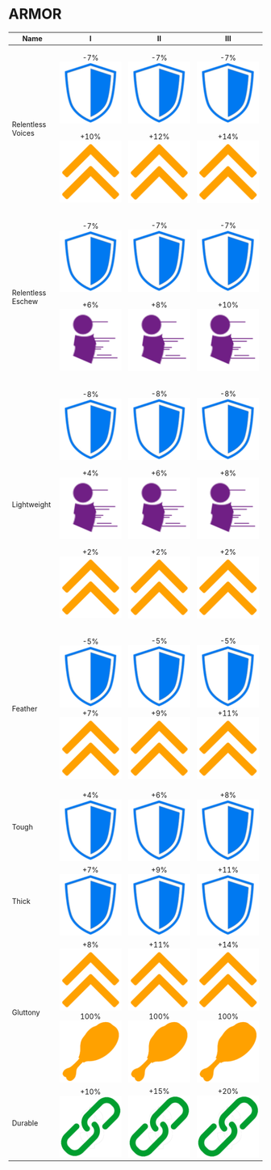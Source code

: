 # ARMOR



| Name              |                                                                                       I                                                                                       |                                                                                       II                                                                                      |                                                                                      III                                                                                      |
| ----------------- | :---------------------------------------------------------------------------------------------------------------------------------------------------------------------------: | :---------------------------------------------------------------------------------------------------------------------------------------------------------------------------: | :---------------------------------------------------------------------------------------------------------------------------------------------------------------------------: |
| Relentless Voices |                              <p>-7% <img src="../.gitbook/assets/DEF.png" alt=""></p><p>+10% <img src="../.gitbook/assets/SPEED.png" alt=""></p>                              |                              <p>-7% <img src="../.gitbook/assets/DEF.png" alt=""></p><p>+12% <img src="../.gitbook/assets/SPEED.png" alt=""></p>                              |                              <p>-7% <img src="../.gitbook/assets/DEF.png" alt=""></p><p>+14% <img src="../.gitbook/assets/SPEED.png" alt=""></p>                              |
| Relentless Eschew |                               <p>-7% <img src="../.gitbook/assets/DEF.png" alt=""></p><p>+6% <img src="../.gitbook/assets/DODGE.png" alt=""></p>                              |                               <p>-7% <img src="../.gitbook/assets/DEF.png" alt=""></p><p>+8% <img src="../.gitbook/assets/DODGE.png" alt=""></p>                              |                              <p>-7% <img src="../.gitbook/assets/DEF.png" alt=""></p><p>+10% <img src="../.gitbook/assets/DODGE.png" alt=""></p>                              |
| Lightweight       | <p>-8% <img src="../.gitbook/assets/DEF.png" alt=""> </p><p>+4% <img src="../.gitbook/assets/DODGE.png" alt=""></p><p>+2% <img src="../.gitbook/assets/SPEED.png" alt=""></p> | <p>-8% <img src="../.gitbook/assets/DEF.png" alt=""> </p><p>+6% <img src="../.gitbook/assets/DODGE.png" alt=""></p><p>+2% <img src="../.gitbook/assets/SPEED.png" alt=""></p> | <p>-8% <img src="../.gitbook/assets/DEF.png" alt=""> </p><p>+8% <img src="../.gitbook/assets/DODGE.png" alt=""></p><p>+2% <img src="../.gitbook/assets/SPEED.png" alt=""></p> |
| Feather           |                                <p>-5% <img src="../.gitbook/assets/DEF.png" alt=""><br>+7% <img src="../.gitbook/assets/SPEED.png" alt=""></p>                                |                                <p>-5% <img src="../.gitbook/assets/DEF.png" alt=""><br>+9% <img src="../.gitbook/assets/SPEED.png" alt=""></p>                                |                                <p>-5% <img src="../.gitbook/assets/DEF.png" alt=""><br>+11% <img src="../.gitbook/assets/SPEED.png" alt=""></p>                               |
| Tough             |                                                                      +4% ![](../.gitbook/assets/DEF.png)                                                                      |                                                                      +6% ![](../.gitbook/assets/DEF.png)                                                                      |                                                                      +8% ![](../.gitbook/assets/DEF.png)                                                                      |
| Thick             |                                                                      +7% ![](../.gitbook/assets/DEF.png)                                                                      |                                                                      +9% ![](../.gitbook/assets/DEF.png)                                                                      |                                                                      +11% ![](../.gitbook/assets/DEF.png)                                                                     |
| Gluttony          |                                                  +8% ![](../.gitbook/assets/SPEED.png)100% ![](../.gitbook/assets/HUNGER.png)                                                 |                                                 +11% ![](../.gitbook/assets/SPEED.png)100% ![](../.gitbook/assets/HUNGER.png)                                                 |                                                 +14% ![](../.gitbook/assets/SPEED.png)100% ![](../.gitbook/assets/HUNGER.png)                                                 |
| Durable           |                                                                      +10%![](../.gitbook/assets/DURA.png)                                                                     |                                                                      +15%![](../.gitbook/assets/DURA.png)                                                                     |                                                                      +20%![](../.gitbook/assets/DURA.png)                                                                     |
